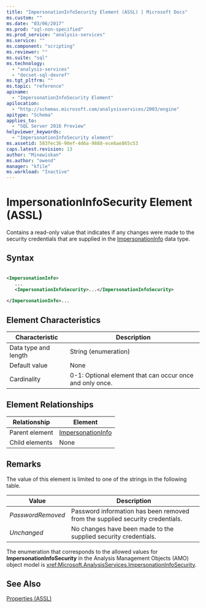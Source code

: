 ```yaml
---
title: "ImpersonationInfoSecurity Element (ASSL) | Microsoft Docs"
ms.custom: ""
ms.date: "03/06/2017"
ms.prod: "sql-non-specified"
ms.prod_service: "analysis-services"
ms.service: ""
ms.component: "scripting"
ms.reviewer: ""
ms.suite: "sql"
ms.technology: 
  - "analysis-services"
  - "docset-sql-devref"
ms.tgt_pltfrm: ""
ms.topic: "reference"
apiname: 
  - "ImpersonationInfoSecurity Element"
apilocation: 
  - "http://schemas.microsoft.com/analysisservices/2003/engine"
apitype: "Schema"
applies_to: 
  - "SQL Server 2016 Preview"
helpviewer_keywords: 
  - "ImpersonationInfoSecurity element"
ms.assetid: 583fec36-90ef-4d6a-9888-ece6ae865c53
caps.latest.revision: 13
author: "Minewiskan"
ms.author: "owend"
manager: "kfile"
ms.workload: "Inactive"
---
```

# ImpersonationInfoSecurity Element (ASSL)
  Contains a read-only value that indicates if any changes were made to the security credentials that are supplied in the [ImpersonationInfo](../../../analysis-services/scripting/data-type/impersonationinfo-data-type-assl.md) data type.  
  
## Syntax  
  
```xml  
  
<ImpersonationInfo>  
   ...  
   <ImpersonationInfoSecurity>...</ImpersonationInfoSecurity>  
  
</ImpersonationInfo>...  
```  
  
## Element Characteristics  
  
|Characteristic|Description|  
|--------------------|-----------------|  
|Data type and length|String (enumeration)|  
|Default value|None|  
|Cardinality|0-1: Optional element that can occur once and only once.|  
  
## Element Relationships  
  
|Relationship|Element|  
|------------------|-------------|  
|Parent element|[ImpersonationInfo](../../../analysis-services/scripting/data-type/impersonationinfo-data-type-assl.md)|  
|Child elements|None|  
  
## Remarks  
 The value of this element is limited to one of the strings in the following table.  
  
|Value|Description|  
|-----------|-----------------|  
|*PasswordRemoved*|Password information has been removed from the supplied security credentials.|  
|*Unchanged*|No changes have been made to the supplied security credentials.|  
  
 The enumeration that corresponds to the allowed values for **ImpersonationInfoSecurity** in the Analysis Management Objects (AMO) object model is <xref:Microsoft.AnalysisServices.ImpersonationInfoSecurity>.  
  
## See Also  
 [Properties &#40;ASSL&#41;](../../../analysis-services/scripting/properties/properties-assl.md)  
  
  
